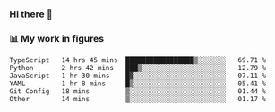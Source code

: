 ### Hi there 👋

### 📊 My work in figures

<!--START_SECTION:waka-->

```text
TypeScript   14 hrs 45 mins  █████████████████▒░░░░░░░   69.71 %
Python       2 hrs 42 mins   ███▒░░░░░░░░░░░░░░░░░░░░░   12.79 %
JavaScript   1 hr 30 mins    █▓░░░░░░░░░░░░░░░░░░░░░░░   07.11 %
YAML         1 hr 8 mins     █▒░░░░░░░░░░░░░░░░░░░░░░░   05.41 %
Git Config   18 mins         ▒░░░░░░░░░░░░░░░░░░░░░░░░   01.44 %
Other        14 mins         ▒░░░░░░░░░░░░░░░░░░░░░░░░   01.17 %
```

<!--END_SECTION:waka-->

